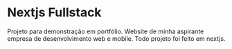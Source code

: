 # Nextjs Fullstack

Projeto para demonstração em portfólio. Website de minha aspirante empresa de desenvolvimento web e mobile.
Todo projeto foi feito em nextjs.